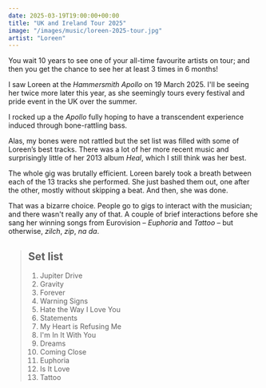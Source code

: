```yaml
---
date: 2025-03-19T19:00:00+00:00
title: "UK and Ireland Tour 2025"
image: "/images/music/loreen-2025-tour.jpg"
artist: "Loreen"
---
```


You wait 10 years to see one of your all-time favourite artists on tour; and then you get the chance to see her at least 3 times in 6 months!

I saw Loreen at the *Hammersmith Apollo* on 19 March 2025. I'll be seeing her twice more later this year, as she seemingly tours every festival and pride event in the UK over the summer.  

I rocked up a the *Apollo* fully hoping to have a transcendent experience induced through bone-rattling bass. 

Alas, my bones were not rattled but the set list was filled with some of Loreen’s best tracks. There was a lot of her more recent music and surprisingly little of her 2013 album *Heal*, which I still think was her best.

The whole gig was brutally efficient. Loreen barely took a breath between each of the 13 tracks she performed. She just bashed them out, one after the other, mostly without skipping a beat. And then, she was done.

That was a bizarre choice. People go to gigs to interact with the musician; and there wasn't really any of that. A couple of brief interactions before she sang her winning songs from Eurovision – *Euphoria* and *Tattoo* – but otherwise, *zilch*, *zip*, *na da*.


> ## Set list
> 
> 1. Jupiter Drive
> 1. Gravity
> 1. Forever
> 1. Warning Signs
> 1. Hate the Way I Love You
> 1. Statements
> 1. My Heart is Refusing Me
> 1. I'm In It With You
> 1. Dreams
> 1. Coming Close
> 1. Euphoria
> 1. Is It Love
> 1. Tattoo